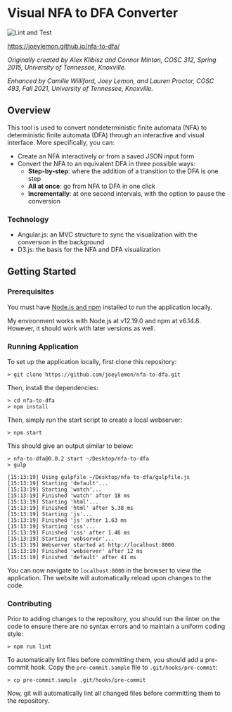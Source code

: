 # Visual NFA to DFA Converter
![Lint and Test](https://github.com/joeylemon/nfa-to-dfa/workflows/Lint%20and%20Test/badge.svg)

https://joeylemon.github.io/nfa-to-dfa/

_Originally created by Alex Klibisz and Connor Minton, COSC 312, Spring 2015, University of Tennessee, Knoxville._

_Enhanced by Camille Williford, Joey Lemon, and Lauren Proctor, COSC 493, Fall 2021, University of Tennessee, Knoxville._

## Overview

This tool is used to convert nondeterministic finite automata (NFA) to deterministic finite automata (DFA) through an interactive and visual interface. More specifically, you can:
- Create an NFA interactively or from a saved JSON input form
- Convert the NFA to an equivalent DFA in three possible ways:
    - **Step-by-step**: where the addition of a transition to the DFA is one step
    - **All at once**: go from NFA to DFA in one click
    - **Incrementally**: at one second intervals, with the option to pause the conversion

### Technology

- Angular.js: an MVC structure to sync the visualization with the conversion in the background
- D3.js: the basis for the NFA and DFA visualization

## Getting Started

### Prerequisites

You must have [Node.js and npm](https://nodejs.org/en/) installed to run the application locally.

My environment works with Node.js at v12.19.0 and npm at v6.14.8. However, it should work with later versions as well.

### Running Application

To set up the application locally, first clone this repository:
```shell
> git clone https://github.com/joeylemon/nfa-to-dfa.git
```

Then, install the dependencies:
```shell
> cd nfa-to-dfa
> npm install
```

Then, simply run the start script to create a local webserver:
```shell
> npm start
```

This should give an output similar to below:
```shell
> nfa-to-dfa@0.0.2 start ~/Desktop/nfa-to-dfa
> gulp

[15:13:19] Using gulpfile ~/Desktop/nfa-to-dfa/gulpfile.js
[15:13:19] Starting 'default'...
[15:13:19] Starting 'watch'...
[15:13:19] Finished 'watch' after 18 ms
[15:13:19] Starting 'html'...
[15:13:19] Finished 'html' after 5.38 ms
[15:13:19] Starting 'js'...
[15:13:19] Finished 'js' after 1.63 ms
[15:13:19] Starting 'css'...
[15:13:19] Finished 'css' after 1.46 ms
[15:13:19] Starting 'webserver'...
[15:13:19] Webserver started at http://localhost:8000
[15:13:19] Finished 'webserver' after 12 ms
[15:13:19] Finished 'default' after 41 ms

```

You can now navigate to `localhost:8000` in the browser to view the application. The website will automatically reload upon changes to the code.

### Contributing

Prior to adding changes to the repository, you should run the linter on the code to ensure there are no syntax errors and to maintain a uniform coding style:
```shell
> npm run lint
```

To automatically lint files before committing them, you should add a pre-commit hook. Copy the `pre-commit.sample` file to `.git/hooks/pre-commit`:
```shell
> cp pre-commit.sample .git/hooks/pre-commit
```

Now, git will automatically lint all changed files before committing them to the repository.

